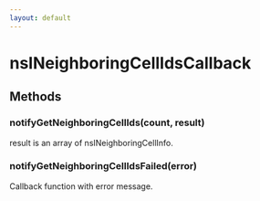 ```yaml
---
layout: default
---
```


# nsINeighboringCellIdsCallback #

## Methods ##

### notifyGetNeighboringCellIds(count, result) ###
  
result is an array of nsINeighboringCellInfo.  
  

### notifyGetNeighboringCellIdsFailed(error) ###
  
Callback function with error message.  
  
